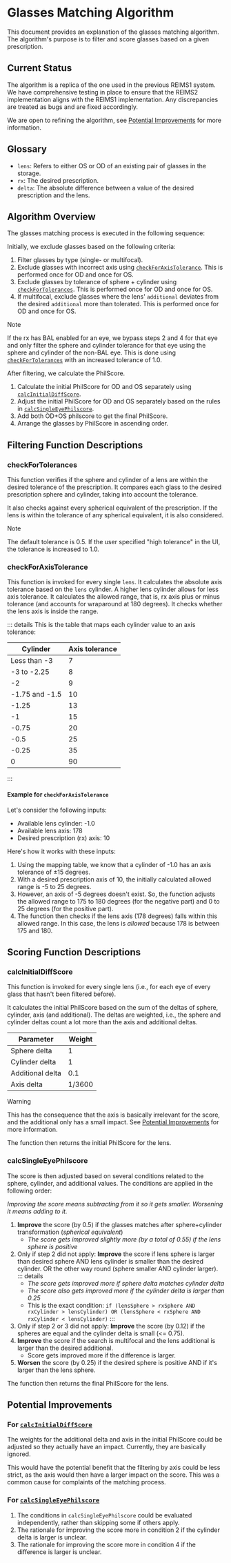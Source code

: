 # Glasses Matching Algorithm

This document provides an explanation of the glasses matching algorithm. The algorithm's purpose is to filter and score glasses based on a given prescription.

## Current Status

The algorithm is a replica of the one used in the previous REIMS1 system. We have comprehensive testing in place to ensure that the REIMS2 implementation aligns with the REIMS1 implementation. Any discrepancies are treated as bugs and are fixed accordingly.

We are open to refining the algorithm, see [Potential Improvements](#potential-improvements) for more information.

## Glossary

- `lens`: Refers to either OS or OD of an existing pair of glasses in the storage.
- `rx`: The desired prescription.
- `delta`: The absolute difference between a value of the desired prescription and the lens.

## Algorithm Overview

The glasses matching process is executed in the following sequence:

Initially, we exclude glasses based on the following criteria:

1. Filter glasses by type (single- or multifocal).
2. Exclude glasses with incorrect axis using [`checkForAxisTolerance`](#checkforaxistolerance). This is performed once for OD and once for OS.
3. Exclude glasses by tolerance of sphere + cylinder using [`checkForTolerances`](#checkfortolerances). This is performed once for OD and once for OS.
4. If multifocal, exclude glasses where the lens' `additional` deviates from the desired `additional` more than tolerated. This is performed once for OD and once for OS.

> [!NOTE]
> If the rx has BAL enabled for an eye, we bypass steps 2 and 4 for that eye and only filter the sphere and cylinder tolerance for that eye using the sphere and cylinder of the non-BAL eye. This is done using [`checkForTolerances`](#checkfortolerances) with an increased tolerance of 1.0.

After filtering, we calculate the PhilScore.

1. Calculate the initial PhilScore for OD and OS separately using [`calcInitialDiffScore`](#calcinitialdiffscore).
2. Adjust the initial PhilScore for OD and OS separately based on the rules in [`calcSingleEyePhilscore`](#calcsingleeyephilscore).
3. Add both OD+OS philscore to get the final PhilScore.
4. Arrange the glasses by PhilScore in ascending order.

## Filtering Function Descriptions

### checkForTolerances

This function verifies if the sphere and cylinder of a lens are within the desired tolerance of the prescription. It compares each glass to the desired prescription sphere and cylinder, taking into account the tolerance.

It also checks against every spherical equivalent of the prescription. If the lens is within the tolerance of any spherical equivalent, it is also considered.

> [!NOTE]
> The default tolerance is 0.5. If the user specified "high tolerance" in the UI, the tolerance is increased to 1.0.

### checkForAxisTolerance

This function is invoked for every single `lens`. It calculates the absolute axis tolerance based on the `lens` cylinder. A higher lens cylinder allows for less axis tolerance. It calculates the allowed range, that is, rx axis plus or minus tolerance (and accounts for wraparound at 180 degrees). It checks whether the lens axis is inside the range.

::: details
This is the table that maps each cylinder value to an axis tolerance:

| Cylinder       | Axis tolerance |
| -------------- | -------------- |
| Less than -3   | 7              |
| -3 to -2.25    | 8              |
| -2             | 9              |
| -1.75 and -1.5 | 10             |
| -1.25          | 13             |
| -1             | 15             |
| -0.75          | 20             |
| -0.5           | 25             |
| -0.25          | 35             |
| 0              | 90             |

:::

#### Example for `checkForAxisTolerance`

Let's consider the following inputs:

- Available lens cylinder: -1.0
- Available lens axis: 178
- Desired prescription (rx) axis: 10

Here's how it works with these inputs:

1. Using the mapping table, we know that a cylinder of -1.0 has an axis tolerance of ±15 degrees.
2. With a desired prescription axis of 10, the initially calculated allowed range is -5 to 25 degrees.
3. However, an axis of -5 degrees doesn't exist. So, the function adjusts the allowed range to 175 to 180 degrees (for the negative part) and 0 to 25 degrees (for the positive part).
4. The function then checks if the lens axis (178 degrees) falls within this allowed range. In this case, the lens is _allowed_ because 178 is between 175 and 180.

## Scoring Function Descriptions

### calcInitialDiffScore

This function is invoked for every single lens (i.e., for each eye of every glass that hasn't been filtered before).

It calculates the initial PhilScore based on the sum of the deltas of sphere, cylinder, axis (and additional). The deltas are weighted, i.e., the sphere and cylinder deltas count a lot more than the axis and additional deltas.

| Parameter        | Weight |
| ---------------- | ------ |
| Sphere delta     | 1      |
| Cylinder delta   | 1      |
| Additional delta | 0.1    |
| Axis delta       | 1/3600 |

> [!WARNING]
> This has the consequence that the axis is basically irrelevant for the score, and the additional only has a small impact. See [Potential Improvements](#potential-improvements) for more information.

The function then returns the initial PhilScore for the lens.

### calcSingleEyePhilscore

The score is then adjusted based on several conditions related to the sphere, cylinder, and additional values. The conditions are applied in the following order:

_Improving the score means subtracting from it so it gets smaller. Worsening it means adding to it._

1. **Improve** the score (by 0.5) if the glasses matches after sphere+cylinder transformation (_spherical equivalent_)
   - _The score gets improved slightly more (by a total of 0.55) if the lens sphere is positive_
2. Only if step 2 did not apply: **Improve** the score if lens sphere is larger than desired sphere AND lens cylinder is smaller than the desired cylinder. OR the other way round (sphere smaller AND cylinder larger).
   ::: details
   - _The score gets improved more if sphere delta matches cylinder delta_
   - _The score also gets improved more if the cylinder delta is larger than 0.25_
   - This is the exact condition: `if (lensSphere > rxSphere AND rxCylinder > lensCylinder) OR (lensSphere < rxSphere AND rxCylinder < lensCylinder)`
     :::
3. Only if step 2 or 3 did not apply: **Improve** the score (by 0.12) if the spheres are equal and the cylinder delta is small (<= 0.75).
4. **Improve** the score if the search is multifocal and the lens additional is larger than the desired additional.
   - Score gets improved more if the difference is larger.
5. **Worsen** the score (by 0.25) if the desired sphere is positive AND if it's larger than the lens sphere.

The function then returns the final PhilScore for the lens.

## Potential Improvements

### For [`calcInitialDiffScore`](#calcinitialdiffscore)

The weights for the additional delta and axis in the initial PhilScore could be adjusted so they actually have an impact. Currently, they are basically ignored.

This would have the potential benefit that the filtering by axis could be less strict, as the axis would then have a larger impact on the score. This was a common cause for complaints of the matching process.

### For [`calcSingleEyePhilscore`](#calcsingleeyephilscore)

1. The conditions in `calcSingleEyePhilscore` could be evaluated independently, rather than skipping some if others apply.
2. The rationale for improving the score more in condition 2 if the cylinder delta is larger is unclear.
3. The rationale for improving the score more in condition 4 if the difference is larger is unclear.
